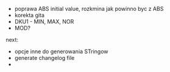 - poprawa ABS initial value, rozkmina jak powinno byc z ABS
- korekta gita
- DKU1 - MIN, MAX, NOR
- MOD?


next:
- opcje inne do generowania STringow
- generate changelog file
- 